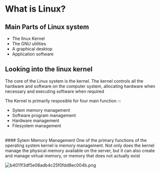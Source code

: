 # What is Linux?
## Main Parts of Linux system
- The lInux Kernel
- The GNU utilities
-  A graphical desktop
-  Application software

## Looking into the linux kernel
The core of the Linux system is the kernel. The kernel controls all the hardware and software on the computer system, allocating hardware when necessary and executing software when required

The Kernel is primarily resposible for four  main function -:
- Sytem memory management
- Software program management
- Hardware management
- Filesystem management
<br>
#### Sytem Memory Management
One of the primary functions of the operating system kernel is memory management. Not 
only does the kernel manage the physical memory available on the server, but it can also 
create and manage virtual memory, or memory that does not actually exist
 
![b4011f3df5e08adb4c25f0fdd8ec004b.png](../_resources/b4011f3df5e08adb4c25f0fdd8ec004b.png)
